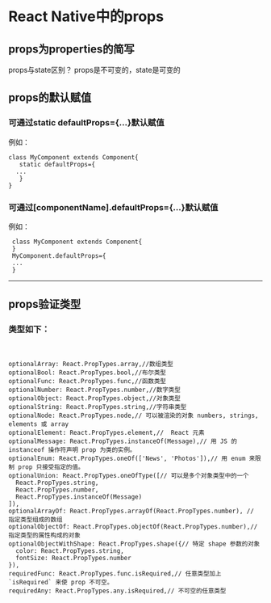 # React Native中的props

props为properties的简写
------
props与state区别？ props是不可变的，state是可变的
<br>
## props的默认赋值
### 可通过static defaultProps={...}默认赋值
例如：
<br>

    class MyComponent extends Component{
       static defaultProps={
      ...
       }
    }

### 可通过[componentName].defaultProps={...}默认赋值
例如：
<br>

     class MyComponent extends Component{
     }
     MyComponent.defaultProps={
     ...
     }

----
## props验证类型
### 类型如下：
<br>

    optionalArray: React.PropTypes.array,//数组类型
    optionalBool: React.PropTypes.bool,//布尔类型
    optionalFunc: React.PropTypes.func,//函数类型
    optionalNumber: React.PropTypes.number,//数字类型
    optionalObject: React.PropTypes.object,//对象类型
    optionalString: React.PropTypes.string,//字符串类型
    optionalNode: React.PropTypes.node,// 可以被渲染的对象 numbers, strings, elements 或 array
    optionalElement: React.PropTypes.element,//  React 元素
    optionalMessage: React.PropTypes.instanceOf(Message),// 用 JS 的 instanceof 操作符声明 prop 为类的实例。
    optionalEnum: React.PropTypes.oneOf(['News', 'Photos']),// 用 enum 来限制 prop 只接受指定的值。
    optionalUnion: React.PropTypes.oneOfType([// 可以是多个对象类型中的一个
      React.PropTypes.string,
      React.PropTypes.number,
      React.PropTypes.instanceOf(Message)
    ]),
    optionalArrayOf: React.PropTypes.arrayOf(React.PropTypes.number), // 指定类型组成的数组
    optionalObjectOf: React.PropTypes.objectOf(React.PropTypes.number),// 指定类型的属性构成的对象
    optionalObjectWithShape: React.PropTypes.shape({// 特定 shape 参数的对象
      color: React.PropTypes.string,
      fontSize: React.PropTypes.number
    }),
    requiredFunc: React.PropTypes.func.isRequired,// 任意类型加上 `isRequired` 来使 prop 不可空。
    requiredAny: React.PropTypes.any.isRequired,// 不可空的任意类型

